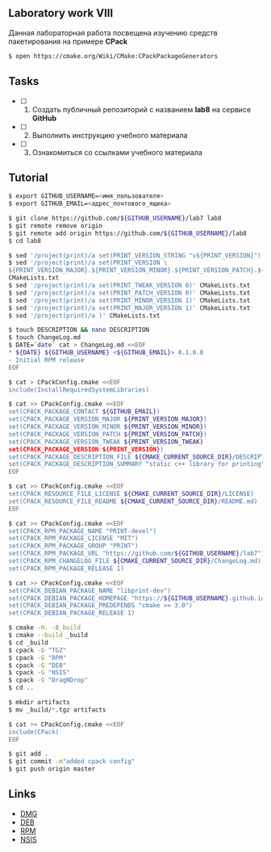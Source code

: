 ## Laboratory work VIII

Данная лабораторная работа посвещена изучению средств пакетирования на примере **CPack**

```bash
$ open https://cmake.org/Wiki/CMake:CPackPackageGenerators
```

## Tasks

- [ ] 1. Создать публичный репозиторий с названием **lab8** на сервисе **GitHub**
- [ ] 2. Выполнить инструкцию учебного материала
- [ ] 3. Ознакомиться со ссылками учебного материала

## Tutorial

```bash
$ export GITHUB_USERNAME=<имя_пользователя>
$ export GITHUB_EMAIL=<адрес_почтового_ящика>
```

```bash
$ git clone https://github.com/${GITHUB_USERNAME}/lab7 lab8
$ git remote remove origin
$ git remote add origin https://github.com/${GITHUB_USERNAME}/lab8
$ cd lab8
```

```bash
$ sed '/project(print)/a set(PRINT_VERSION_STRING "v${PRINT_VERSION}")'  CMakeLists.txt
$ sed '/project(print)/a set(PRINT_VERSION \
${PRINT_VERSION_MAJOR}.${PRINT_VERSION_MINOR}.${PRINT_VERSION_PATCH}.${PRINT_VERSION_TWEAK})' \ 
CMakeLists.txt
$ sed '/project(print)/a set(PRINT_TWEAK_VERSION 0)' CMakeLists.txt
$ sed '/project(print)/a set(PRINT_PATCH_VERSION 0)' CMakeLists.txt
$ sed '/project(print)/a set(PRINT_MINOR_VERSION 1)' CMakeLists.txt
$ sed '/project(print)/a set(PRINT_MAJOR_VERSION 1)' CMakeLists.txt
$ sed '/project(print)/a )' CMakeLists.txt
```

```bash
$ touch DESCRIPTION && nano DESCRIPTION
$ touch ChangeLog.md
$ DATE=`date` cat > ChangeLog.md <<EOF
* ${DATE} ${GITHUB_USERNAME} <${GITHUB_EMAIL}> 0.1.0.0
- Initial RPM release
EOF
```

```bash
$ cat > CPackConfig.cmake <<EOF
include(InstallRequiredSystemLibraries)
```

```bash
$ cat >> CPackConfig.cmake <<EOF
set(CPACK_PACKAGE_CONTACT ${GITHUB_EMAIL})
set(CPACK_PACKAGE_VERSION_MAJOR ${PRINT_VERSION_MAJOR})
set(CPACK_PACKAGE_VERSION_MINOR ${PRINT_VERSION_MINOR})
set(CPACK_PACKAGE_VERSION_PATCH ${PRINT_VERSION_PATCH})
set(CPACK_PACKAGE_VERSION_TWEAK ${PRINT_VERSION_TWEAK)
set(CPACK_PACKAGE_VERSION ${PRINT_VERSION})
set(CPACK_PACKAGE_DESCRIPTION_FILE ${CMAKE_CURRENT_SOURCE_DIR}/DESCRIPTION)
set(CPACK_PACKAGE_DESCRIPTION_SUMMARY "static c++ library for printing")
EOF
```

```bash
$ cat >> CPackConfig.cmake <<EOF
set(CPACK_RESOURCE_FILE_LICENSE ${CMAKE_CURRENT_SOURCE_DIR}/LICENSE)
set(CPACK_RESOURCE_FILE_README ${CMAKE_CURRENT_SOURCE_DIR}/README.md)
EOF
```

```bash
$ cat >> CPackConfig.cmake <<EOF
set(CPACK_RPM_PACKAGE_NAME "PRINT-devel")
set(CPACK_RPM_PACKAGE_LICENSE "MIT")
set(CPACK_RPM_PACKAGE_GROUP "PRINT")
set(CPACK_RPM_PACKAGE_URL "https://github.com/${GITHUB_USERNAME}/lab7")
set(CPACK_RPM_CHANGELOG_FILE ${CMAKE_CURRENT_SOURCE_DIR}/ChangeLog.md)
set(CPACK_RPM_PACKAGE_RELEASE 1)
```

```bash
$ cat >> CPackConfig.cmake <<EOF
set(CPACK_DEBIAN_PACKAGE_NAME "libprint-dev")
set(CPACK_DEBIAN_PACKAGE_HOMEPAGE "https://${GITHUB_USERNAME}.github.io/lab7")
set(CPACK_DEBIAN_PACKAGE_PREDEPENDS "cmake >= 3.0")
set(CPACK_DEBIAN_PACKAGE_RELEASE 1)
```

```bash
$ cmake -H. -B_build
$ cmake --build _build
$ cd _build
$ cpack -G "TGZ"
$ cpack -G "RPM"
$ cpack -G "DEB"
$ cpack -G "NSIS"
$ cpack -G "DragNDrop"
$ cd ..
```

```bash
$ mkdir artifacts
$ mv _build/*.tgz artifacts
```

```bash
$ cat >> CPackConfig.cmake <<EOF
include(CPack)
EOF
```

```bash
$ git add .
$ git commit -m"added cpack config"
$ git push origin master
```
## Links

- [DMG](https://cmake.org/cmake/help/latest/module/CPackDMG.html)
- [DEB](https://cmake.org/cmake/help/latest/module/CPackDeb.html)
- [RPM](https://cmake.org/cmake/help/latest/module/CPackRPM.html)
- [NSIS](https://cmake.org/cmake/help/latest/module/CPackNSIS.html)
